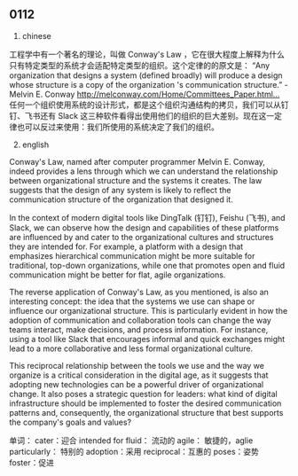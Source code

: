  ## 0112

 1. chinese

工程学中有一个著名的理论，叫做 Conway's Law ，它在很大程度上解释为什么只有特定类型的系统才会适配特定类型的组织。这个定律的的原文是：  “Any organization that designs a system (defined broadly) will produce a design whose structure is a copy of the organization 's communication structure.” - Melvin E. Conway http://melconway.com/Home/Committees_Paper.html…  任何一个组织使用系统的设计形式，都是这个组织沟通结构的拷贝，我们可以从钉钉、飞书还有 Slack 这三种软件看得出使用他们的组织的巨大差别。现在这一定律也可以反过来使用：我们所使用的系统决定了我们的组织。

 2. english

Conway's Law, named after computer programmer Melvin E. Conway, indeed provides a lens through which we can understand the relationship between organizational structure and the systems it creates. The law suggests that the design of any system is likely to reflect the communication structure of the organization that designed it.

In the context of modern digital tools like DingTalk (钉钉), Feishu (飞书), and Slack, we can observe how the design and capabilities of these platforms are influenced by and cater to the organizational cultures and structures they are intended for. For example, a platform with a design that emphasizes hierarchical communication might be more suitable for traditional, top-down organizations, while one that promotes open and fluid communication might be better for flat, agile organizations.  

The reverse application of Conway's Law, as you mentioned, is also an interesting concept: the idea that the systems we use can shape or influence our organizational structure. This is particularly evident in how the adoption of communication and collaboration tools can change the way teams interact, make decisions, and process information. For instance, using a tool like Slack that encourages informal and quick exchanges might lead to a more collaborative and less formal organizational culture.

This reciprocal relationship between the tools we use and the way we organize is a critical consideration in the digital age, as it suggests that adopting new technologies can be a powerful driver of organizational change. It also poses a strategic question for leaders: what kind of digital infrastructure should be implemented to foster the desired communication patterns and, consequently, the organizational structure that best supports the company's goals and values?


单词：
cater：迎合
intended for
fluid： 流动的
agile： 敏捷的，aglie
particularly： 特别的
adoption：采用
reciprocal：互惠的
poses：姿势  
foster：促进